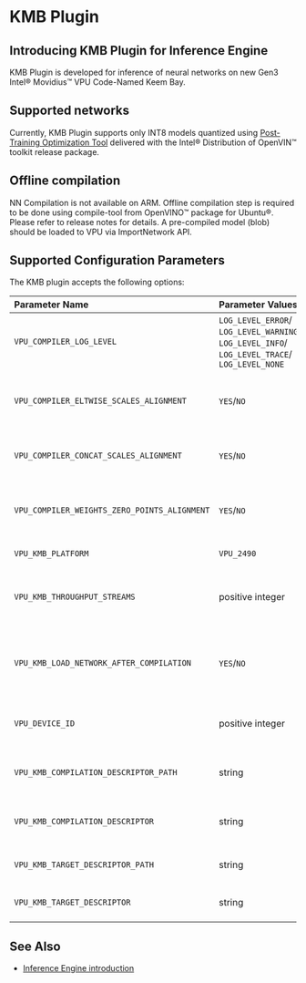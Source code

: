 # KMB Plugin

## Introducing KMB Plugin for Inference Engine

KMB Plugin is developed for inference of neural networks on new Gen3 Intel&reg; Movidius&trade; VPU Code-Named Keem Bay.

## Supported networks

Currently, KMB Plugin supports only INT8 models quantized using [Post-Training Optimization Tool](https://docs.openvinotoolkit.org/latest/pot_README.html) delivered with the Intel&reg; Distribution of OpenVIN&trade; toolkit release package.


## Offline compilation

NN Compilation is not available on ARM. Offline compilation step is required to be done using compile-tool from OpenVINO&trade; package for Ubuntu&reg;. 
Please refer to release notes for details. 
A pre-compiled model (blob) should be loaded to VPU via ImportNetwork API.


## Supported Configuration Parameters


The KMB plugin accepts the following options:

| Parameter Name        | Parameter Values | Default Value    | Description                                                                        |
| :---                  | :---             | :---       | :---                                                                               |
| `VPU_COMPILER_LOG_LEVEL`    | `LOG_LEVEL_ERROR`/ `LOG_LEVEL_WARNING`/ `LOG_LEVEL_INFO`/ `LOG_LEVEL_TRACE`/ `LOG_LEVEL_NONE` | `LOG_LEVEL_INFO` | Set log level for mcmCompiler |
| `VPU_COMPILER_ELTWISE_SCALES_ALIGNMENT`    | `YES`/`NO` | `YES` | Enable or disable eltwise scales alignment |
| `VPU_COMPILER_CONCAT_SCALES_ALIGNMENT`    | `YES`/`NO` | `YES` | Enable or disable concat scales alignment |
| `VPU_COMPILER_WEIGHTS_ZERO_POINTS_ALIGNMENT`    | `YES`/`NO` | `YES` | Enable or disable weights zero points alignment |
| `VPU_KMB_PLATFORM`    | `VPU_2490` | `VPU_2490` | Set the target device |
| `VPU_KMB_THROUGHPUT_STREAMS`    | positive integer | 1 | Set the number of threads to use for model execution |
| `VPU_KMB_LOAD_NETWORK_AFTER_COMPILATION`    | `YES`/`NO` | `NO` | Enable or disable blob transfer to device if LoadNetwork is called |
| `VPU_DEVICE_ID`    | positive integer | 0 | Set VPU device ID to use for model execution |
| `VPU_KMB_COMPILATION_DESCRIPTOR_PATH`    | string | 'mcm_config/compilation' | Path to folder with compilation config files |
| `VPU_KMB_COMPILATION_DESCRIPTOR`    | string | 'release_kmb' | Name of config file for network compilation |
| `VPU_KMB_TARGET_DESCRIPTOR_PATH`    | string | 'mcm_config/target' | Path to folder with target config files |
| `VPU_KMB_TARGET_DESCRIPTOR`    | string | 'release_kmb' | Name of config file for target device |

## See Also

* [Inference Engine introduction](https://gitlab-icv.inn.intel.com/inference-engine/dldt/blob/master/docs/IE_DG/inference_engine_intro.md)
